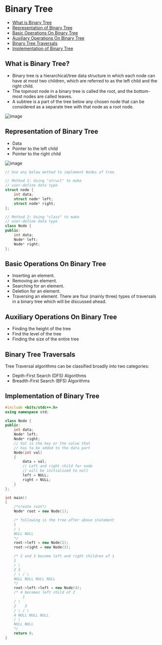 # Binary Tree

- [What is Binary Tree](#what-is-binary-tree)
- [Representation of Binary Tree](#representation-of-binary-tree)
- [Basic Operations On Binary Tree](#basic-operations-on-binary-tree)
- [Auxiliary Operations On Binary Tree](#auxiliary-operations-on-binary-tree)
- [Binary Tree Traversals](#binary-tree-traversals)
- [Implementation of Binary Tree](#implementation-of-binary-tree)

## What is Binary Tree?

- Binary tree is a hierarchical/tree data structure in which each node can have at most two children, which are referred to as the left child and the right child.
- The topmost node in a binary tree is called the root, and the bottom-most nodes are called leaves.
- A subtree is a part of the tree below any chosen node that can be considered as a separate tree with that node as a root node.

![image](https://github.com/subrat611/Placement-preparation/assets/77252075/bfb6694a-5ed6-4509-aa67-30e82fa85195)

## Representation of Binary Tree

- Data
- Pointer to the left child
- Pointer to the right child

![image](https://github.com/subrat611/Placement-preparation/assets/77252075/3cdb65af-32df-4c89-bf0f-97d8a4ea3c57)

```cpp
// Use any below method to implement Nodes of tree

// Method 1: Using "struct" to make
// user-define data type
struct node {
    int data;
    struct node* left;
    struct node* right;
};

// Method 2: Using "class" to make
// user-define data type
class Node {
public:
    int data;
    Node* left;
    Node* right;
};
```

## Basic Operations On Binary Tree

- Inserting an element.
- Removing an element.
- Searching for an element.
- Deletion for an element.
- Traversing an element. There are four (mainly three) types of traversals in a binary tree which will be discussed ahead.

## Auxiliary Operations On Binary Tree

- Finding the height of the tree
- Find the level of the tree
- Finding the size of the entire tree

## Binary Tree Traversals

Tree Traversal algorithms can be classified broadly into two categories:

- Depth-First Search (DFS) Algorithms
- Breadth-First Search (BFS) Algorithms

## Implementation of Binary Tree

```cpp
#include <bits/stdc++.h>
using namespace std;

class Node {
public:
	int data;
	Node* left;
	Node* right;
	// Val is the key or the value that
	// has to be added to the data part
	Node(int val)
	{
		data = val;
		// Left and right child for node
		// will be initialized to null
		left = NULL;
		right = NULL;
	}
};

int main()
{
	/*create root*/
	Node* root = new Node(1);

	/* following is the tree after above statement
	1
	/ \
	NULL NULL
	*/
	root->left = new Node(2);
	root->right = new Node(3);

	/* 2 and 3 become left and right children of 1
	1
	/ \
	2 3
	/ \ / \
	NULL NULL NULL NULL
	*/
	root->left->left = new Node(4);
	/* 4 becomes left child of 2
		1
	/ \
	2	 3
	/ \ / \
	4 NULL NULL NULL
	/ \
	NULL NULL
	*/
	return 0;
}

```
